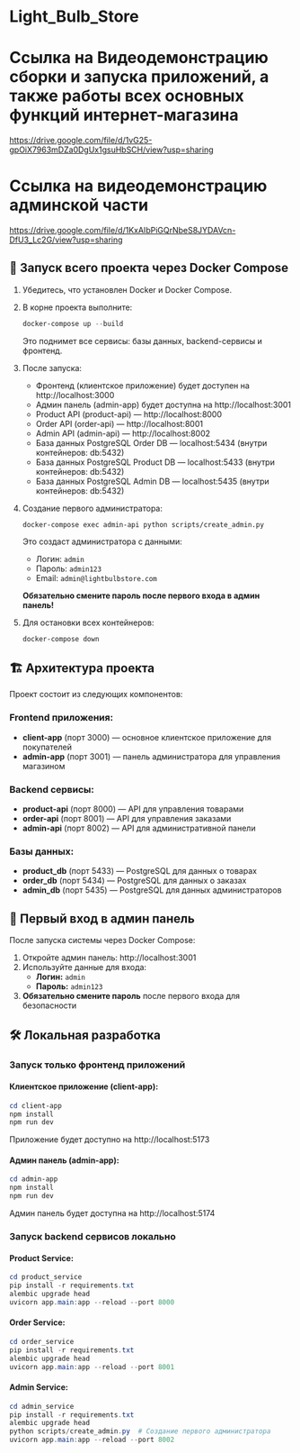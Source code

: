 # Light_Bulb_Store
# Ссылка на Видеодемонстрацию сборки и запуска приложений, а также работы всех основных функций интернет-магазина
https://drive.google.com/file/d/1vG25-gpOiX7963mDZa0DgUx1gsuHbSCH/view?usp=sharing
# Ссылка на видеодемонстрацию админской части
https://drive.google.com/file/d/1KxAIbPiGQrNbeS8JYDAVcn-DfU3_Lc2G/view?usp=sharing

## 🐳 Запуск всего проекта через Docker Compose

1. Убедитесь, что установлен Docker и Docker Compose.
2. В корне проекта выполните:
   ```powershell
   docker-compose up --build
   ```
   Это поднимет все сервисы: базы данных, backend-сервисы и фронтенд.

3. После запуска:
   - Фронтенд (клиентское приложение) будет доступен на http://localhost:3000
   - Админ панель (admin-app) будет доступна на http://localhost:3001
   - Product API (product-api) — http://localhost:8000
   - Order API (order-api) — http://localhost:8001
   - Admin API (admin-api) — http://localhost:8002
   - База данных PostgreSQL Order DB   — localhost:5434 (внутри контейнеров: db:5432)
   - База данных PostgreSQL Product DB — localhost:5433 (внутри контейнеров: db:5432)
   - База данных PostgreSQL Admin DB   — localhost:5435 (внутри контейнеров: db:5432)

4. Создание первого администратора:
   ```
   docker-compose exec admin-api python scripts/create_admin.py
   ```
   Это создаст администратора с данными:
   - Логин: `admin`
   - Пароль: `admin123`
   - Email: `admin@lightbulbstore.com`
   
   **Обязательно смените пароль после первого входа в админ панель!**

5. Для остановки всех контейнеров:
   ```powershell
   docker-compose down
   ```

## 🏗️ Архитектура проекта

Проект состоит из следующих компонентов:

### Frontend приложения:
- **client-app** (порт 3000) — основное клиентское приложение для покупателей
- **admin-app** (порт 3001) — панель администратора для управления магазином

### Backend сервисы:
- **product-api** (порт 8000) — API для управления товарами
- **order-api** (порт 8001) — API для управления заказами
- **admin-api** (порт 8002) — API для административной панели

### Базы данных:
- **product_db** (порт 5433) — PostgreSQL для данных о товарах
- **order_db** (порт 5434) — PostgreSQL для данных о заказах
- **admin_db** (порт 5435) — PostgreSQL для данных администраторов

## 🔐 Первый вход в админ панель

После запуска системы через Docker Compose:

1. Откройте админ панель: http://localhost:3001
2. Используйте данные для входа:
   - **Логин:** `admin`
   - **Пароль:** `admin123`
3. **Обязательно смените пароль** после первого входа для безопасности

## 🛠️ Локальная разработка

### Запуск только фронтенд приложений

#### Клиентское приложение (client-app):
```powershell
cd client-app
npm install
npm run dev
```
Приложение будет доступно на http://localhost:5173

#### Админ панель (admin-app):
```powershell
cd admin-app
npm install  
npm run dev
```
Админ панель будет доступна на http://localhost:5174

### Запуск backend сервисов локально

#### Product Service:
```powershell
cd product_service
pip install -r requirements.txt
alembic upgrade head
uvicorn app.main:app --reload --port 8000
```

#### Order Service:
```powershell
cd order_service
pip install -r requirements.txt
alembic upgrade head
uvicorn app.main:app --reload --port 8001
```

#### Admin Service:
```powershell
cd admin_service
pip install -r requirements.txt
alembic upgrade head
python scripts/create_admin.py  # Создание первого администратора
uvicorn app.main:app --reload --port 8002
```